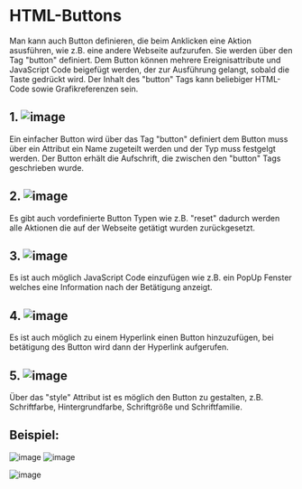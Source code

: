 # HTML-Buttons

Man kann auch Button definieren, die beim Anklicken eine Aktion asusführen, wie z.B. eine andere Webseite aufzurufen. Sie werden über den Tag "button" definiert. Dem Button können mehrere Ereignisattribute und JavaScript Code beigefügt werden, der zur Ausführung gelangt, sobald die Taste gedrückt wird. Der Inhalt des "button" Tags kann beliebiger HTML-Code sowie Grafikreferenzen sein. 

## 1. ![image](https://user-images.githubusercontent.com/63674539/183224527-beb796eb-3476-49f7-82b8-0aa1c3d8f3d3.png)
Ein einfacher Button wird über das Tag "button" definiert dem Button muss über ein Attribut ein Name zugeteilt werden und der Typ muss festgelgt werden. Der Button erhält die Aufschrift, die zwischen den "button" Tags geschrieben wurde.

## 2. ![image](https://user-images.githubusercontent.com/63674539/183224644-a4c64cbd-f966-4685-9758-f07e2a406b27.png)
Es gibt auch vordefinierte Button Typen wie z.B. "reset" dadurch werden alle Aktionen die auf der Webseite getätigt wurden zurückgesetzt.

## 3. ![image](https://user-images.githubusercontent.com/63674539/183224732-9fceddcb-942f-4667-9e75-790860fbcce6.png)
Es ist auch möglich JavaScript Code einzufügen wie z.B. ein PopUp Fenster welches eine Information nach der Betätigung anzeigt.

## 4. ![image](https://user-images.githubusercontent.com/63674539/183224779-910e5efc-2078-4c77-9742-f01f8cb78eaf.png)
Es ist auch möglich zu einem Hyperlink einen Button hinzuzufügen, bei betätigung des Button wird dann der Hyperlink aufgerufen.

## 5. ![image](https://user-images.githubusercontent.com/63674539/183224800-44906638-a045-4973-ae7f-4e9bfc480cd8.png)
Über das "style" Attribut ist es möglich den Button zu gestalten, z.B. Schriftfarbe, Hintergrundfarbe, Schriftgröße und Schriftfamilie.

## Beispiel:

![image](https://user-images.githubusercontent.com/63674539/183216824-63173f37-4bb6-4b51-a01f-3cc8a2d0cfdd.png)
![image](https://user-images.githubusercontent.com/63674539/183217604-b3337561-fca5-434e-92ad-6e3956f0c2b2.png)

![image](https://user-images.githubusercontent.com/63674539/183216946-5c9f5be5-1a0b-4b47-9909-66149a954fac.png)
